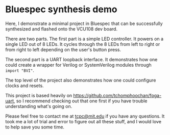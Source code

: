 # Bluespec synthesis demo

Here, I demonstrate a minimal project in Bluespec that can be successfully synthesized and flashed onto the VCU108 dev board.

There are two parts. The first part is a simple LED controller. It powers on a single LED out of 8 LEDs. It cycles through the 8 LEDs from left to right or from right to left depending on the user's button press.

The second part is a UART loopback interface. It demonstrates how one could create a wrapper for Verilog or SystemVerilog modules through `import "BVI"`.

The top level of the project also demonstrates how one could configure clocks and resets.

This project is based heavily on <https://github.com/tchomphoochan/fpga-uart>, so I recommend checking out that one first
if you have trouble understanding what's going on.

Please feel free to contact me at <tcpc@mit.edu> if you have any questions. It took me a lot of trial and error to figure out all these stuff, and I would love to help save you some time.
